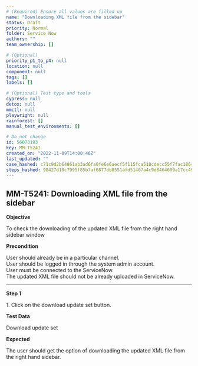 ```yaml
---
# (Required) Ensure all values are filled up
name: "Downloading XML file from the sidebar"
status: Draft
priority: Normal
folder: Service Now
authors: ""
team_ownership: []

# (Optional)
priority_p1_to_p4: null
location: null
component: null
tags: []
labels: []

# (Optional) Test type and tools
cypress: null
detox: null
mmctl: null
playwright: null
rainforest: []
manual_test_environments: []

# Do not change
id: 56073193
key: MM-T5241
created_on: "2022-11-09T14:00:46Z"
last_updated: ""
case_hashed: c71c9d2b64861ab3ad6fa0fe6e6aecf5f115fca518cdecc55f7fac1864d369f5df8d9f28a322ecf1d037de0ce961d930
steps_hashed: 98427d10c7995f85b7af6877db8551afd51407a4c9d8464609a17cc4902da8bddb62ce9703197b58e5806ea43794db00
---
```


<!-- (Auto-generated) Based on frontmatter's "key" and "name" -->

## MM-T5241: Downloading XML file from the sidebar

**Objective**

To check the downloading of the updated XML file from the right hand sidebar window

**Precondition**

User should already be in a particular channel.\
User should be logged in through the system admin account.\
User must be connected to the ServiceNow.\
The updated XML file should not be already uploaded in ServiceNow.

---

**Step 1**

1\. Click on the download update set button.

**Test Data**

Download update set

**Expected**

The user should get the option of downloading the updated XML file from the right hand sidebar.
